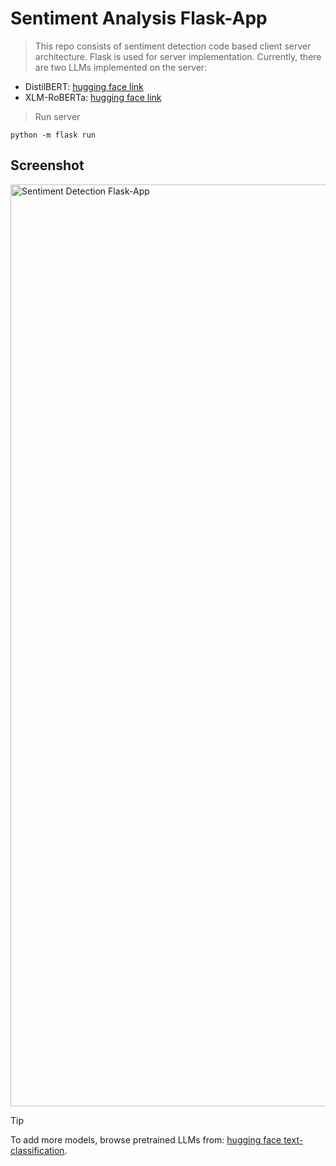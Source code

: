 # Sentiment Analysis Flask-App
>This repo consists of sentiment detection code based client server architecture. Flask is used for server implementation. Currently, there are two LLMs implemented on the server:
- DistilBERT: [hugging face link](https://huggingface.co/docs/transformers/en/model_doc/distilbert)
- XLM-RoBERTa: [hugging face link](https://huggingface.co/docs/transformers/en/model_doc/xlm-roberta)

>Run server
```
python -m flask run 
```

## Screenshot
<img width="1475" alt="Sentiment Detection Flask-App" src="https://github.com/sofiahalima/sentiment-analysis-bert/assets/26790739/b8289c92-1919-42cf-a3a9-e3e8a3b6df7c">

> [!TIP]
> To add more models, browse pretrained LLMs from: [hugging face text-classification](https://huggingface.co/models?pipeline_tag=text-classification&sort=trending).
